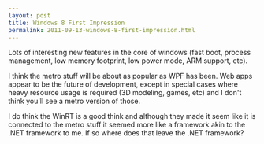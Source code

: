 ```yaml
---
layout: post
title: Windows 8 First Impression
permalink: 2011-09-13-windows-8-first-impression.html
---
```


Lots of interesting new features in the core of windows (fast boot, process management, low memory footprint, low power mode, ARM support, etc).

I think the metro stuff will be about as popular as WPF has been. Web apps appear to be the future of development, except in special cases where heavy resource usage is required (3D modeling, games, etc) and I don't think you'll see a metro version of those.

I do think the WinRT is a good think and although they made it seem like it is connected to the metro stuff it seemed more like a framework akin to the .NET framework to me. If so where does that leave the .NET framework?
